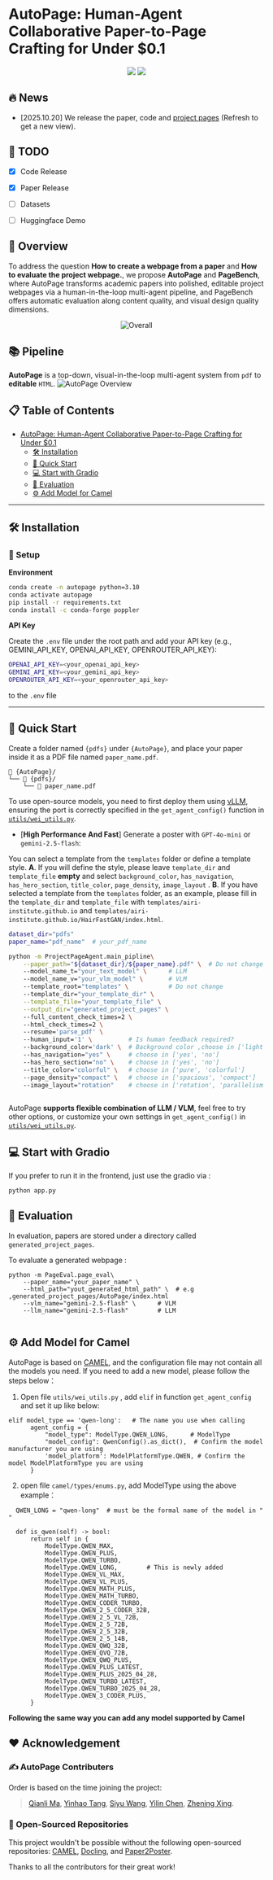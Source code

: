 # AutoPage: Human-Agent Collaborative Paper-to-Page Crafting for Under $0.1

<p align="center">
  <a href="https://arxiv.org/abs/2410.06664" target="_blank"><img src="https://img.shields.io/badge/arXiv-2410.06664-red"></a>
  <a href='https://mqleet.github.io/AutoPage_ProjectPage/'><img src='https://img.shields.io/badge/Project-Page-blue'></a>
</p >

## 🔥 News
- [2025.10.20] We release the paper, code and [project pages](https://mqleet.github.io/AutoPage_ProjectPage/) (Refresh to get a new view).


## :memo: TODO

- [x] Code Release
- [x] Paper Release
- [ ] Datasets
- [ ] Huggingface Demo


## 🔎 Overview
To address the question **How to create a webpage from a paper** and **How to evaluate the project webpage.**, we propose **AutoPage** and **PageBench**, where AutoPage transforms academic papers into polished, editable project webpages via a human-in-the-loop multi-agent pipeline, and PageBench offers automatic evaluation along content quality, and visual design quality dimensions.

<p align="center">
  <img src="assets/overall.png" alt="Overall" />
</p>






## 📚 Pipeline
**AutoPage** is a top-down, visual-in-the-loop multi-agent system from `pdf` to **editable** `HTML`.
![AutoPage Overview](assets/method.png)


## 📋 Table of Contents

- [AutoPage: Human-Agent Collaborative Paper-to-Page Crafting for Under $0.1](#autopage-human-agent-collaborative-paper-to-page-crafting-for-under-01)
  - [🛠️ Installation](#️-installation)
  - [🚀 Quick Start](#-quick-start)
  - [💻 Start with Gradio](#-start-with-gradio)
  - [📐 Evaluation](#-evaluation)
  - [⚙️ Add Model for Camel](#️-add-model-for-camel)
---

## 🛠️ Installation

### 🔧 Setup
**Environment**
```bash
conda create -n autopage python=3.10
conda activate autopage
pip install -r requirements.txt
conda install -c conda-forge poppler
```


**API Key**

Create the `.env` file under the root path and add your API key (e.g., GEMINI_API_KEY, OPENAI_API_KEY, OPENROUTER_API_KEY):

```bash
OPENAI_API_KEY=<your_openai_api_key>
GEMINI_API_KEY=<your_gemini_api_key>
OPENROUTER_API_KEY=<your_openrouter_api_key>
```
to the `.env` file

---

## 🚀 Quick Start
Create a folder named `{pdfs}` under `{AutoPage}`, and place your paper inside it as a PDF file named `paper_name.pdf`.
```
📁 {AutoPage}/
└── 📁 {pdfs}/
    └── 📄 paper_name.pdf
```
To use open-source models, you need to first deploy them using [vLLM](https://docs.vllm.ai/en/v0.6.6/getting_started/installation.html), ensuring the port is correctly specified in the `get_agent_config()` function in [`utils/wei_utils.py`](utils/wei_utils.py).


- [**High Performance And Fast**] Generate a poster with `GPT-4o-mini` or `gemini-2.5-flash`:

You can select a template from the `templates` folder or define a template style. 
**A**.  If you will define the style, please leave `template_dir` and `template_file` **empty** and select `background_color`, `has_navigation`, `has_hero_section`,  `title_color`,  `page_density`, `image_layout` .
**B**.  If you have selected a template from the `templates` folder, as an example, please fill in the `template_dir` and `template_file` with `templates/airi-institute.github.io` and `templates/airi-institute.github.io/HairFastGAN/index.html`.

```bash
dataset_dir="pdfs"
paper_name="pdf_name"  # your_pdf_name

python -m ProjectPageAgent.main_pipline\
    --paper_path="${dataset_dir}/${paper_name}.pdf" \  # Do not change
    --model_name_t="your_text_model" \      # LLM
    --model_name_v="your_vlm_model" \       # VLM
    --template_root="templates" \           # Do not change
    --template_dir="your_template_dir" \
    --template_file="your_template_file" \
    --output_dir="generated_project_pages" \ 
    --full_content_check_times=2 \    
    --html_check_times=2 \          
    --resume='parse_pdf' \         
    --human_input='1' \          # Is human feedback required?
    --background_color='dark' \  # Background color ,choose in ['light', 'dark']
    --has_navigation="yes" \     # choose in ['yes', 'no']
    --has_hero_section="no" \    # choose in ['yes', 'no']
    --title_color="colorful" \   # choose in ['pure', 'colorful']
    --page_density="compact" \   # choose in ['spacious', 'compact']
    --image_layout="rotation"    # choose in ['rotation', 'parallelism']
    
```


AutoPage **supports flexible combination of LLM / VLM**, feel free to try other options, or customize your own settings in `get_agent_config()` in [`utils/wei_utils.py`](utils/wei_utils.py).


## 💻 Start with Gradio
If you prefer to run it in the frontend, just use the gradio via :
```python
python app.py
```

## 📐 Evaluation

In evaluation, papers are stored under a directory called `generated_project_pages`.

To evaluate a generated webpage :
```
python -m PageEval.page_eval\
    --paper_name="your_paper_name" \
    --html_path="yout_generated_html_path" \  # e.g ,generated_project_pages/AutoPage/index.html
    --vlm_name="gemini-2.5-flash" \      # VLM
    --llm_name="gemini-2.5-flash"        # LLM
   
```

## ⚙️ Add Model for Camel
AutoPage is based on  [CAMEL](https://github.com/camel-ai/camel), and the configuration file may not contain all the models you need.
If you need to add a new model, please follow the steps below：
1. Open file `utils/wei_utils.py` , add `elif` in  function `get_agent_config` and set it up like below:
  ```
  elif model_type == 'qwen-long':   # The name you use when calling
        agent_config = {
            "model_type": ModelType.QWEN_LONG,      # ModelType
            "model_config": QwenConfig().as_dict(),  # Confirm the model manufacturer you are using
            'model_platform': ModelPlatformType.QWEN, # Confirm the model ModelPlatformType you are using
        }
  ```

2. open file `camel/types/enums.py`, add ModelType using the above example：
  ```
    QWEN_LONG = "qwen-long"  # must be the formal name of the model in " " 

    def is_qwen(self) -> bool:
        return self in {
            ModelType.QWEN_MAX,
            ModelType.QWEN_PLUS,    
            ModelType.QWEN_TURBO,
            ModelType.QWEN_LONG,        # This is newly added
            ModelType.QWEN_VL_MAX,
            ModelType.QWEN_VL_PLUS,
            ModelType.QWEN_MATH_PLUS,
            ModelType.QWEN_MATH_TURBO,
            ModelType.QWEN_CODER_TURBO,
            ModelType.QWEN_2_5_CODER_32B,
            ModelType.QWEN_2_5_VL_72B,
            ModelType.QWEN_2_5_72B,
            ModelType.QWEN_2_5_32B,
            ModelType.QWEN_2_5_14B,
            ModelType.QWEN_QWQ_32B,
            ModelType.QWEN_QVQ_72B,
            ModelType.QWEN_QWQ_PLUS,
            ModelType.QWEN_PLUS_LATEST,
            ModelType.QWEN_PLUS_2025_04_28,
            ModelType.QWEN_TURBO_LATEST,
            ModelType.QWEN_TURBO_2025_04_28,
            ModelType.QWEN_3_CODER_PLUS,
        }
  ```
 **Following the same way you can add any model supported by Camel**



<!-- ## ✒️ Citation

If you find AutoPage useful for your research and applications, please kindly cite our paper using this BibTeX:

```bibtex


``` -->

## ❤️ Acknowledgement

### ✍️ AutoPage Contributers

Order is based on the time joining the project:

>[Qianli Ma](https://mqleet.github.io/), [Yinhao Tang](https://github.com/tangyinhao), [Siyu Wang](https://github.com/WangSirMonster), [Yilin Chen](https://github.com/Jimuchen), [Zhening Xing](https://github.com/LeoXing1996).

### 🤗 Open-Sourced Repositories

This project wouldn't be possible without the following open-sourced repositories: [CAMEL](https://github.com/camel-ai/camel), [Docling](https://github.com/docling-project/docling), and [Paper2Poster](https://github.com/Paper2Poster/Paper2Poster). 

Thanks to all the contributors for their great work!
